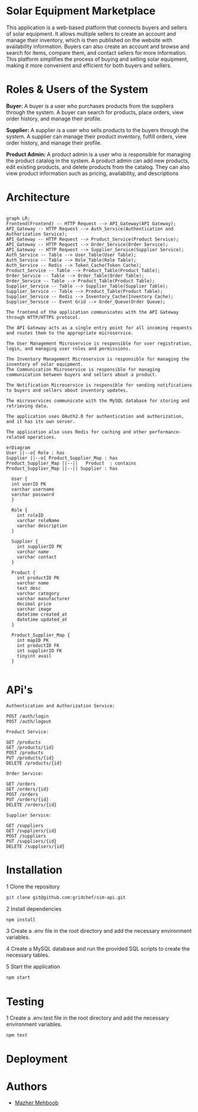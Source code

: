 # Solar Equipment Marketplace

This application is a web-based platform that connects buyers and sellers of solar equipment. It allows multiple sellers to create an account and manage their inventory, which is then published on the website with availability information. Buyers can also create an account and browse and search for items, compare them, and contact sellers for more information. This platform simplifies the process of buying and selling solar equipment, making it more convenient and efficient for both buyers and sellers.

# Roles & Users of the System 

**Buyer:** A buyer is a user who purchases products from the suppliers through the system. A buyer can search for products, place orders, view order history, and manage their profile.

**Supplier:** A supplier is a user who sells products to the buyers through the system. A supplier can manage their product inventory, fulfill orders, view order history, and manage their profile.

**Product Admin:** A product admin is a user who is responsible for managing the product catalog in the system. A product admin can add new products, edit existing products, and delete products from the catalog. They can also view product information such as pricing, availability, and descriptions


# Architecture
``` mermaid

graph LR;
Frontend(Frontend) -- HTTP Request --> API_Gateway(API Gateway);
API_Gateway -- HTTP Request --> Auth_Service(Authentication and Authorization Service);
API_Gateway -- HTTP Request --> Product_Service(Product Service);
API_Gateway -- HTTP Request --> Order_Service(Order Service);
API_Gateway -- HTTP Request --> Supplier_Service(Supplier Service);
Auth_Service -- Table --> User_Table(User Table);
Auth_Service -- Table --> Role_Table(Role Table);
Auth_Service -- Redis --> Token_Cache(Token Cache);
Product_Service -- Table --> Product_Table(Product Table);
Order_Service -- Table --> Order_Table(Order Table);
Order_Service -- Table --> Product_Table(Product Table);
Supplier_Service -- Table --> Supplier_Table(Supplier Table);
Supplier_Service -- Table --> Product_Table(Product Table);
Supplier_Service -- Redis --> Inventory_Cache(Inventory Cache);
Supplier_Service -- Event Grid --> Order_Queue(Order Queue);

```````


    The frontend of the application communicates with the API Gateway through HTTP/HTTPS protocol.

    The API Gateway acts as a single entry point for all incoming requests and routes them to the appropriate microservice.

    The User Management Microservice is responsible for user registration, login, and managing user roles and permissions.

    The Inventory Management Microservice is responsible for managing the inventory of solar equipment.
    The Communication Microservice is responsible for managing communication between buyers and sellers about a product.

    The Notification Microservice is responsible for sending notifications to buyers and sellers about inventory updates.

    The microservices communicate with the MySQL database for storing and retrieving data.

    The application uses OAuth2.0 for authentication and authorization, and it has its own server.

    The application also uses Redis for caching and other performance-related operations.


``` mermaid
erDiagram
User ||--o{ Role : has
Supplier ||--o{ Product_Supplier_Map : has
Product_Supplier_Map ||--||   Product  : contains
Product_Supplier_Map ||--|| Supplier : has

  User {
  int userID PK
  varchar username 
  varchar password 
  }
  
  Role {
    int roleID
    varchar roleName
    varchar description
  }
  
  Supplier {
    int supplierID PK
    varchar name
    varchar contact
  }
  
  Product {
    int productID PK
    varchar name
    text desc
    varchar category
    varchar manufacturer
    decimal price
    varchar image
    datetime created_at
    datetime updated_at
  }
  
  Product_Supplier_Map {
    int mapID PK
    int productID FK
    int supplierID FK 
    tinyint avail
  }


```
#  APi's

    Authentication and Authorization Service:

    POST /auth/login
    POST /auth/logout

    Product Service:

    GET /products
    GET /products/{id}
    POST /products
    PUT /products/{id}
    DELETE /products/{id}

    Order Service:

    GET /orders
    GET /orders/{id}
    POST /orders
    PUT /orders/{id}
    DELETE /orders/{id}

    Supplier Service:

    GET /suppliers
    GET /suppliers/{id}
    POST /suppliers
    PUT /suppliers/{id}
    DELETE /suppliers/{id}


# Installation
1 Clone the repository
```bash
git clone git@github.com:gridchef/sim-api.git
```
2 Install dependencies
```bash
npm install
```
3 Create a .env file in the root directory and add the necessary environment variables.
  
4  Create a MySQL database and run the provided SQL scripts to create the necessary tables.
 
5 Start the application
```bash
npm start
```
# Testing
1 Create a .env.test file in the root directory and add the necessary environment variables.
```bash
npm test
```
# Deployment    

# Authors
- [Mazher Mehboob](@mmehboob) 
